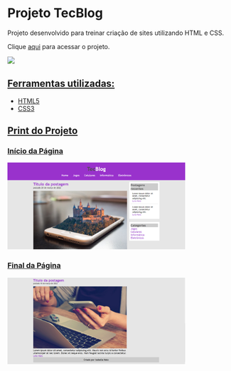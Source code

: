 # Projeto TecBlog
Projeto desenvolvido para treinar criação de sites utilizando HTML e CSS.

Clique <a href="https://isabellacpmelo.github.io/TecBlog/">aqui</a> para acessar o projeto.

<a href="https://isabellacpmelo.github.io/TecBlog/"> <img width="400" src="img/tecblog.gif">

## Ferramentas utilizadas:
- HTML5
- CSS3
  
## Print do Projeto

### Início da Página
<img width="400" src="img/print1.png">

### Final da Página
<img width="400" src="img/print2.png">
